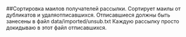 ##Сортировка маилов получателей рассылки.
Сортирует маилы от дубликатов и удаляотписавшихся.
Отписавшиеся должны быть занесены в файл data/imported/unsub.txt
Каждую рассылку просто докидываю в этот файл отписавшихся.
